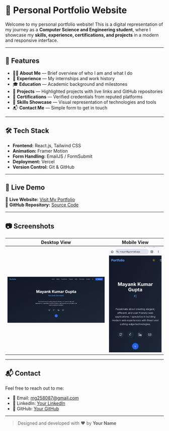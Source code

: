 # 💼 Personal Portfolio Website

Welcome to my personal portfolio website! This is a digital representation of my journey as a **Computer Science and Engineering student**, where I showcase my **skills, experience, certifications, and projects** in a modern and responsive interface.

---

## 🚀 Features

- 👨‍💻 **About Me** — Brief overview of who I am and what I do  
- 💼 **Experience** — My internships and work history  
- 🎓 **Education** — Academic background and milestones  
- 📁 **Projects** — Highlighted projects with live links and GitHub repositories  
- 🏅 **Certifications** — Verified credentials from reputed platforms  
- 🧠 **Skills Showcase** — Visual representation of technologies and tools  
- 📬 **Contact Me** — Simple form to get in touch

---

## 🛠️ Tech Stack

- **Frontend:** React.js, Tailwind CSS  
- **Animation:** Framer Motion  
- **Form Handling:** EmailJS / FormSubmit  
- **Deployment:** Vercel  
- **Version Control:** Git & GitHub

---

## 📌 Live Demo

🔗 **Live Website:** [Visit My Portfolio](https://mayankkg.vercel.app)  
📁 **GitHub Repository:** [Source Code](https://github.com/MKG0007/My_Portfolio_Website)

---

## 📷 Screenshots

| Desktop View | Mobile View |
|--------------|-------------|
| ![Desktop](public/assets/follio.png) | ![Mobile](public/assets/folliomobile.jpg) |

---

## 📬 Contact

Feel free to reach out to me:

- 📧 Email: mg258087@gmail.com  
- 💼 LinkedIn: [Your LinkedIn](https://www.linkedin.com/in/mayankgupta30/)  
- 🐙 GitHub: [Your GitHub](https://github.com/MKG0007)

---

> Designed and developed with ❤️ by **Your Name**
